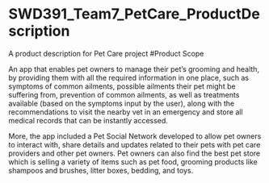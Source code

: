 # SWD391_Team7_PetCare_ProductDescription
A product description for Pet Care project
#Product Scope

An app that enables pet owners to manage their pet’s grooming and health, by providing them with all the required information in one place, such as symptoms of common ailments, possible ailments their pet might be suffering from, prevention of common ailments, as well as treatments available (based on the symptoms input by the user), along with the recommendations to visit the nearby vet in an emergency and store all medical records that can be instantly accessed.

More, the app included a Pet Social Network developed to allow pet owners to interact with, share details and updates related to their pets with pet care providers and other pet owners. Pet owners can also find the best pet store which is selling a variety of items such as pet food, grooming products like shampoos and brushes, litter boxes, bedding, and toys.

